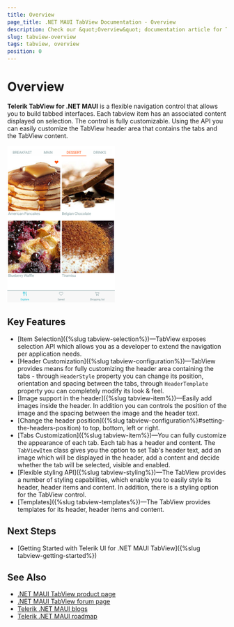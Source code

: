 ```yaml
---
title: Overview
page_title: .NET MAUI TabView Documentation - Overview
description: Check our &quot;Overview&quot; documentation article for Telerik TabView for .NET MAUI control.
slug: tabview-overview
tags: tabview, overview
position: 0
---
```


# Overview

**Telerik TabView for .NET MAUI** is a flexible navigation control that allows you to build tabbed interfaces. Each tabview item has an associated content displayed on selection. The control is fully customizable. Using the API you can easily customize the TabView header area that contains the tabs and the TabView content.

![TabView Overview](images/tabview-overview.png) 

## Key Features

* [Item Selection]({%slug tabview-selection%})&mdash;TabView exposes selection API which allows you as a developer to extend the navigation per application needs.
* [Header Customization]({%slug tabview-configuration%})&mdash;TabView provides means for fully customizing the header area containing the tabs - through `HeaderStyle` property you can change its position, orientation and spacing between the tabs, through `HeaderTemplate` property you can completely modify its look &amp; feel.
* [Image support in the header]({%slug tabview-item%})&mdash;Easily add images inside the header. In addition you can controls the position of the image and the spacing between the image and the header text.
* [Change the header position]({%slug tabview-configuration%}#setting-the-headers-position) to top, bottom, left or right. 
* [Tabs Customization]({%slug tabview-item%})&mdash;You can fully customize the appearance of each tab. Each tab has a header and content. The `TabViewItem` class gives you the option to set Tab's header text, add an image which will be displayed in the header, add a content and decide whether the tab will be selected, visible and enabled.
* [Flexible styling API]({%slug tabview-styling%})&mdash;The TabView provides a number of styling capabilities, which enable you to easily style its header, header items and content. In addition, there is a styling option for the TabView control.
* [Templates]({%slug tabview-templates%})&mdash;The TabView provides templates for its header, header items and content. 

## Next Steps

- [Getting Started with Telerik UI for .NET MAUI TabView]({%slug tabview-getting-started%})

## See Also

- [.NET MAUI TabView product page](https://www.telerik.com/maui-ui/tabview)
- [.NET MAUI TabView forum page](https://www.telerik.com/forums/maui?tagId=1871)
- [Telerik .NET MAUI blogs](https://www.telerik.com/blogs/tag/.net-maui)
- [Telerik .NET MAUI roadmap](https://www.telerik.com/support/whats-new/maui-ui/roadmap)

